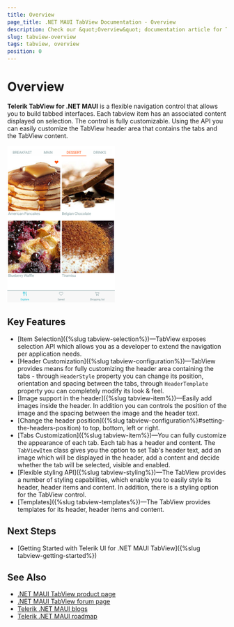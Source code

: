 ```yaml
---
title: Overview
page_title: .NET MAUI TabView Documentation - Overview
description: Check our &quot;Overview&quot; documentation article for Telerik TabView for .NET MAUI control.
slug: tabview-overview
tags: tabview, overview
position: 0
---
```


# Overview

**Telerik TabView for .NET MAUI** is a flexible navigation control that allows you to build tabbed interfaces. Each tabview item has an associated content displayed on selection. The control is fully customizable. Using the API you can easily customize the TabView header area that contains the tabs and the TabView content.

![TabView Overview](images/tabview-overview.png) 

## Key Features

* [Item Selection]({%slug tabview-selection%})&mdash;TabView exposes selection API which allows you as a developer to extend the navigation per application needs.
* [Header Customization]({%slug tabview-configuration%})&mdash;TabView provides means for fully customizing the header area containing the tabs - through `HeaderStyle` property you can change its position, orientation and spacing between the tabs, through `HeaderTemplate` property you can completely modify its look &amp; feel.
* [Image support in the header]({%slug tabview-item%})&mdash;Easily add images inside the header. In addition you can controls the position of the image and the spacing between the image and the header text.
* [Change the header position]({%slug tabview-configuration%}#setting-the-headers-position) to top, bottom, left or right. 
* [Tabs Customization]({%slug tabview-item%})&mdash;You can fully customize the appearance of each tab. Each tab has a header and content. The `TabViewItem` class gives you the option to set Tab's header text, add an image which will be displayed in the header, add a content and decide whether the tab will be selected, visible and enabled.
* [Flexible styling API]({%slug tabview-styling%})&mdash;The TabView provides a number of styling capabilities, which enable you to easily style its header, header items and content. In addition, there is a styling option for the TabView control.
* [Templates]({%slug tabview-templates%})&mdash;The TabView provides templates for its header, header items and content. 

## Next Steps

- [Getting Started with Telerik UI for .NET MAUI TabView]({%slug tabview-getting-started%})

## See Also

- [.NET MAUI TabView product page](https://www.telerik.com/maui-ui/tabview)
- [.NET MAUI TabView forum page](https://www.telerik.com/forums/maui?tagId=1871)
- [Telerik .NET MAUI blogs](https://www.telerik.com/blogs/tag/.net-maui)
- [Telerik .NET MAUI roadmap](https://www.telerik.com/support/whats-new/maui-ui/roadmap)

